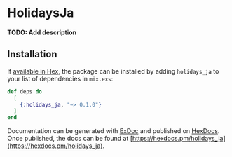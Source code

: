 # HolidaysJa

**TODO: Add description**

## Installation

If [available in Hex](https://hex.pm/docs/publish), the package can be installed
by adding `holidays_ja` to your list of dependencies in `mix.exs`:

```elixir
def deps do
  [
    {:holidays_ja, "~> 0.1.0"}
  ]
end
```

Documentation can be generated with [ExDoc](https://github.com/elixir-lang/ex_doc)
and published on [HexDocs](https://hexdocs.pm). Once published, the docs can
be found at [https://hexdocs.pm/holidays_ja](https://hexdocs.pm/holidays_ja).


